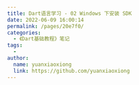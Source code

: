 ```yaml
---
title: Dart语言学习 - 02 Windows 下安装 SDK
date: 2022-06-09 16:00:14
permalink: /pages/20e7f0/
categories:
  - 《Dart基础教程》笔记
tags:
  - 
author: 
  name: yuanxiaoxiong
  link: https://github.com/yuanxiaoxiong
---
```

